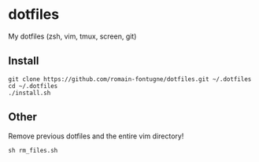 # dotfiles
My dotfiles (zsh, vim, tmux, screen, git)

## Install
```Shell
git clone https://github.com/romain-fontugne/dotfiles.git ~/.dotfiles
cd ~/.dotfiles
./install.sh
```

## Other
Remove previous dotfiles and the entire vim directory!
```Shell
sh rm_files.sh
```
